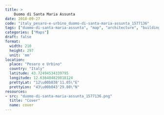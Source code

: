 ```yaml
---
title: > 
    Duomo di Santa Maria Assunta
date: 2018-09-27
code: "italy_pesaro-e-urbino_duomo-di-santa-maria-assunta_1577136"
tags: ["duomo-di-santa-maria-assunta", "map", "architecture", "buildings", "Pesaro e Urbino", "Italy"]
categories: ["Maps"]
draft: false
format:
  width: 210
  height: 297
  unit: 'mm'
location:
  place: "Pesaro e Urbino"
  country: "Italy"
  latitude: 43.72494534339795
  longitude: 12.636404829818124
  prettyLat: "12\u00b038'11.05\"E"
  prettyLon: "43\u00b043'29.80\"N"
resources:
- src: "duomo-di-santa-maria-assunta_1577136.png"
  title: "Cover"
  name: cover
---
```

